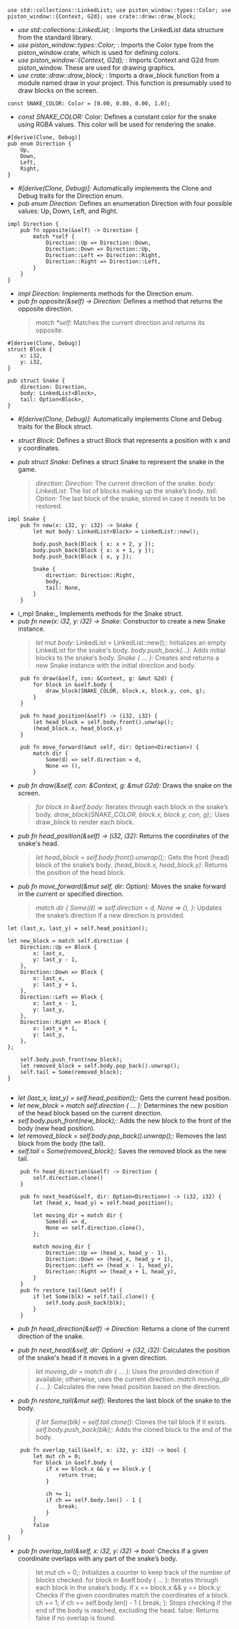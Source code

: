 ``
use std::collections::LinkedList;
use piston_window::types::Color;
use piston_window::{Context, G2d};
use crate::draw::draw_block;
``

- _use std::collections::LinkedList;_ : Imports the LinkedList data structure from the standard library.
- _use piston_window::types::Color;_ : Imports the Color type from the piston_window crate, which is used for defining colors.
- _use piston_window::{Context, G2d};_ : Imports Context and G2d from piston_window. These are used for drawing graphics.
- _use crate::draw::draw_block;_ : Imports a draw_block function from a module named draw in your project. This function is presumably used to draw blocks on the screen.

`` const SNAKE_COLOR: Color = [0.00, 0.80, 0.00, 1.0]; ``

- _const SNAKE_COLOR:_ Color: Defines a constant color for the snake using RGBA values. This color will be used for rendering the snake.

```
#[derive(Clone, Debug)]
pub enum Direction {
    Up,
    Down,
    Left,
    Right,
}
```

- _#[derive(Clone, Debug)]:_ Automatically implements the Clone and Debug traits for the Direction enum.
- _pub enum Direction:_ Defines an enumeration Direction with four possible values: Up, Down, Left, and Right.


```
impl Direction {
    pub fn opposite(&self) -> Direction {
        match *self {
            Direction::Up => Direction::Down,
            Direction::Down => Direction::Up,
            Direction::Left => Direction::Right,
            Direction::Right => Direction::Left,
        }
    }
}
```

- _impl Direction:_ Implements methods for the Direction enum.
- _pub fn opposite(&self) -> Direction:_ Defines a method that returns the opposite direction.
     > _match *self:_ Matches the current direction and returns its opposite.

```
#[derive(Clone, Debug)]
struct Block {
    x: i32,
    y: i32,
}

pub struct Snake {
    direction: Direction,
    body: LinkedList<Block>,
    tail: Option<Block>,
}

```
- _#[derive(Clone, Debug)]:_ Automatically implements Clone and Debug traits for the Block struct.
- _struct Block:_ Defines a struct Block that represents a position with x and y coordinates.

- _pub struct Snake:_ Defines a struct Snake to represent the snake in the game.
    > _direction: Direction:_ The current direction of the snake.
    > _body: LinkedList<Block>:_ The list of blocks making up the snake’s body.
    > _tail: Option<Block>:_ The last block of the snake, stored in case it needs to be restored.

```
impl Snake {
    pub fn new(x: i32, y: i32) -> Snake {
        let mut body: LinkedList<Block> = LinkedList::new();
        
        body.push_back(Block { x: x + 2, y });
        body.push_back(Block { x: x + 1, y });
        body.push_back(Block { x, y });

        Snake {
            direction: Direction::Right,
            body,
            tail: None,
        }
    }
```

- i_mpl Snake:_ Implements methods for the Snake struct.
- _pub fn new(x: i32, y: i32) -> Snake:_ Constructor to create a new Snake instance.
    > _let mut body:_ LinkedList<Block> = LinkedList::new();: Initializes an empty LinkedList for the snake's body.
    > _body.push_back(...):_ Adds initial blocks to the snake’s body.
    > _Snake { ... }:_ Creates and returns a new Snake instance with the initial direction and body.

```
    pub fn draw(&self, con: &Context, g: &mut G2d) {
        for block in &self.body {
            draw_block(SNAKE_COLOR, block.x, block.y, con, g);
        }
    }

    pub fn head_position(&self) -> (i32, i32) {
        let head_block = self.body.front().unwrap();
        (head_block.x, head_block.y)
    }

    pub fn move_forward(&mut self, dir: Option<Direction>) {
        match dir {
            Some(d) => self.direction = d,
            None => (),
        }
```

- _pub fn draw(&self, con: &Context, g: &mut G2d):_ Draws the snake on the screen.
    > _for block in &self.body:_ Iterates through each block in the snake’s body.
    > _draw_block(SNAKE_COLOR, block.x, block.y, con, g);:_ Uses draw_block to render each block.

- _pub fn head_position(&self) -> (i32, i32):_ Returns the coordinates of the snake's head.
    > _let head_block = self.body.front().unwrap();:_ Gets the front (head) block of the snake’s body.
    > _(head_block.x, head_block.y):_ Returns the position of the head block.

- _pub fn move_forward(&mut self, dir: Option<Direction>):_ Moves the snake forward in the current or specified direction.
    > _match dir { Some(d) => self.direction = d, None => (), }:_ Updates the snake’s direction if a new direction is provided.

```
let (last_x, last_y) = self.head_position();

let new_block = match self.direction {
    Direction::Up => Block {
        x: last_x,
        y: last_y - 1,
    },
    Direction::Down => Block {
        x: last_x,
        y: last_y + 1,
    },
    Direction::Left => Block {
        x: last_x - 1,
        y: last_y,
    },
    Direction::Right => Block {
        x: last_x + 1,
        y: last_y,
    },
};

    self.body.push_front(new_block);
    let removed_block = self.body.pop_back().unwrap();
    self.tail = Some(removed_block);
}


```

- _let (last_x, last_y) = self.head_position();:_ Gets the current head position.
- _let new_block = match self.direction { ... }:_ Determines the new position of the head block based on the current direction.
- _self.body.push_front(new_block);:_ Adds the new block to the front of the body (new head position).
- _let removed_block = self.body.pop_back().unwrap();:_ Removes the last block from the body (the tail).
- _self.tail = Some(removed_block);:_ Saves the removed block as the new tail.


```
    pub fn head_direction(&self) -> Direction {
        self.direction.clone()
    }

    pub fn next_head(&self, dir: Option<Direction>) -> (i32, i32) {
        let (head_x, head_y) = self.head_position();
    
        let moving_dir = match dir {
            Some(d) => d,
            None => self.direction.clone(),
        };
    
        match moving_dir {
            Direction::Up => (head_x, head_y - 1),
            Direction::Down => (head_x, head_y + 1),
            Direction::Left => (head_x - 1, head_y),
            Direction::Right => (head_x + 1, head_y),
        }
    }
    pub fn restore_tail(&mut self) {
        if let Some(blk) = self.tail.clone() {
            self.body.push_back(blk);
        }
    }

```

- _pub fn head_direction(&self) -> Direction:_ Returns a clone of the current direction of the snake.
- _pub fn next_head(&self, dir: Option<Direction>) -> (i32, i32):_ Calculates the position of the snake's head if it moves in a given direction.
    > _let moving_dir = match dir { ... }:_ Uses the provided direction if available; otherwise, uses the current direction.
    > _match moving_dir { ... }:_ Calculates the new head position based on the direction.


- _pub fn restore_tail(&mut self):_ Restores the last block of the snake to the body.
    > _if let Some(blk) = self.tail.clone():_ Clones the tail block if it exists.
    > _self.body.push_back(blk);:_ Adds the cloned block to the end of the body.

```
    pub fn overlap_tail(&self, x: i32, y: i32) -> bool {
        let mut ch = 0;
        for block in &self.body {
            if x == block.x && y == block.y {
                return true;
            }

            ch += 1;
            if ch == self.body.len() - 1 {
                break;
            }
        }
        false
    }
}
```

- _pub fn overlap_tail(&self, x: i32, y: i32) -> bool:_ Checks if a given coordinate overlaps with any part of the snake’s body.
    > let mut ch = 0;: Initializes a counter to keep track of the number of blocks checked.
    > for block in &self.body { ... }: Iterates through each block in the snake’s body.
    > if x == block.x && y == block.y: Checks if the given coordinates match the coordinates of a block.
    > ch += 1; if ch == self.body.len() - 1 { break; }: Stops checking if the end of the body is reached, excluding the head.
    > false: Returns false if no overlap is found.
